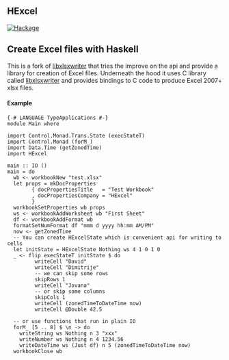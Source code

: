 HExcel
------

[![Hackage](https://img.shields.io/hackage/v/HExcel.svg?style=flat)](https://hackage.haskell.org/package/HExcel)


## Create Excel files with Haskell


This is a fork of [libxlsxwriter](https://github.com/HalfWayMan/libxlsxwriter)
that tries the improve on the api and provide a library for
creation of Excel files.
Underneath the hood it uses C library called [libxlsxwriter](http://libxlsxwriter.github.io/) and provides
bindings to C code to produce Excel 2007+ xlsx files.

#### Example

```
{-# LANGUAGE TypeApplications #-}
module Main where

import Control.Monad.Trans.State (execStateT)
import Control.Monad (forM_)
import Data.Time (getZonedTime)
import HExcel

main :: IO ()
main = do
  wb <- workbookNew "test.xlsx"
  let props = mkDocProperties
        { docPropertiesTitle   = "Test Workbook"
        , docPropertiesCompany = "HExcel"
        }
  workbookSetProperties wb props
  ws <- workbookAddWorksheet wb "First Sheet"
  df <- workbookAddFormat wb
  formatSetNumFormat df "mmm d yyyy hh:mm AM/PM"
  now <- getZonedTime
  -- You can create HExcelState which is convenient api for writing to cells 
  let initState = HExcelState Nothing ws 4 1 0 1 0
  _ <- flip execStateT initState $ do
         writeCell "David"
         writeCell "Dimitrije"
		 -- we can skip some rows
         skipRows 1
         writeCell "Jovana"
		 -- or skip some columns
         skipCols 1
         writeCell (zonedTimeToDateTime now)
         writeCell @Double 42.5

  -- or use functions that run in plain IO
  forM_ [5 .. 8] $ \n -> do
    writeString ws Nothing n 3 "xxx"
    writeNumber ws Nothing n 4 1234.56
    writeDateTime ws (Just df) n 5 (zonedTimeToDateTime now)
  workbookClose wb

```
